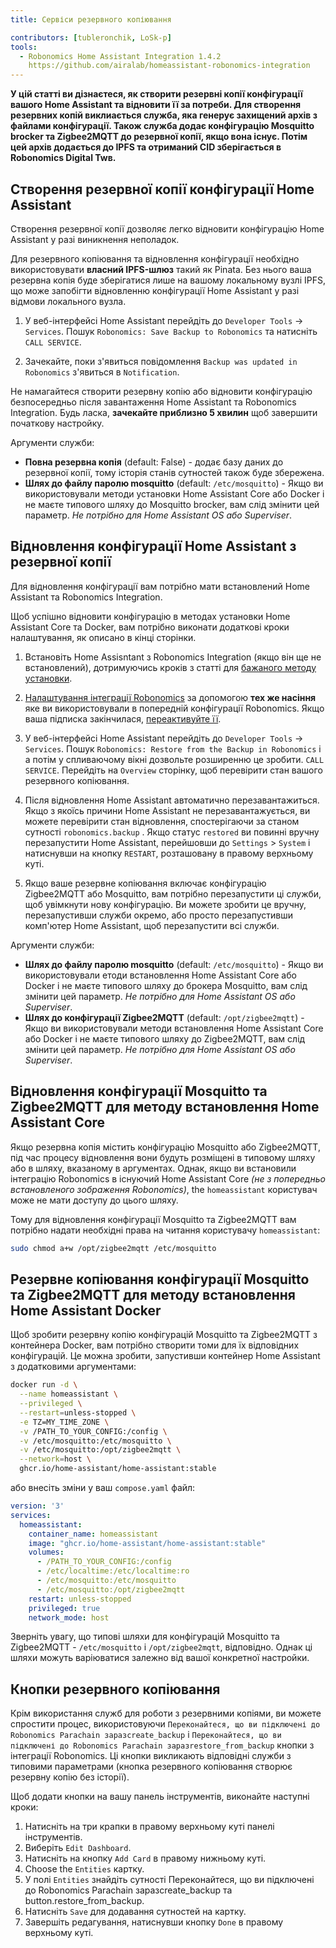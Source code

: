 ```yaml
---
title: Сервіси резервного копіювання

contributors: [tubleronchik, LoSk-p]
tools:
  - Robonomics Home Assistant Integration 1.4.2
    https://github.com/airalab/homeassistant-robonomics-integration
---
```


**У цій статті ви дізнаєтеся, як створити резервні копії конфігурації вашого Home Assistant та відновити її за потреби. Для створення резервних копій виклиається служба, яка генерує захищений архів з файлами конфігурації. Також служба додає конфігурацію Mosquitto brocker та Zigbee2MQTT до резервної копії, якщо вона існує. Потім цей архів додається до IPFS та отриманий CID зберігається в Robonomics Digital Twв.**
## Створення резервної копії конфігурації Home Assistant

Створення резервної копії дозволяє легко відновити конфігурацію Home Assistant у разі виникнення неполадок.

<robo-wiki-video autoplay loop controls :videos="[{src: 'QmZN5LfWR4XwAiZ3jEcw7xbCnT81NsF5XE3XFaNhMm5ba1', type:'mp4'}]" />

<robo-wiki-note type="warnвg" title="ПОПЕРЕДЖЕННЯ">

Для резервного копіювання та відновлення конфігурації необхідно використовувати **власний IPFS-шлюз** такий як Pinata. Без нього ваша резервна копія буде зберігатися лише на вашому локальному вузлі IPFS, що може запобігти відновленню конфігурації Home Assistant у разі відмови локального вузла.

</robo-wiki-note>

1. У веб-інтерфейсі Home Assistant перейдіть до `Developer Tools` -> `Services`. Пошук `Robonomics: Save Backup to Robonomics` та натисніть `CALL SERVICE`.

2. Зачекайте, поки з'явиться повідомлення `Backup was updated in Robonomics` з'явиться в `Notification`.

<robo-wiki-note type="warning" title="ПОПЕРЕДЖЕННЯ">

Не намагайтеся створити резервну копію або відновити конфігурацію безпосередньо після завантаження Home Assistant та Robonomics Integration. Будь ласка, **зачекайте приблизно 5 хвилин** щоб завершити початкову настройку.

</robo-wiki-note>

Аргументи служби:
- **Повна резервна копія**  (default: False) - додає базу даних до резервної копії, тому історія станів сутностей також буде збережена.
- **Шлях до файлу паролю mosquitto** (default: `/etc/mosquitto`) - Якщо ви використовували методи установки Home Assistant Core або Docker і не маєте типового шляху до Mosquitto brocker, вам слід змінити цей параметр. *Не потрібно для Home Assistant OS або Superviser*.

## Відновлення конфігурації Home Assistant з резервної копії

Для відновлення конфігурації вам потрібно мати встановлений Home Assistant та Robonomics Integration. 

<robo-wiki-video autoplay loop controls :videos="[{src: 'QmNcJpHWWuZzwNCQryTw5kcki49oNTjEb8xvnfffSYfRVa', type:'mp4'}]" />

<robo-wiki-note type="warning" title="ПОПЕРЕДЖЕННЯ">

Щоб успішно відновити конфігурацію в методах установки Home Assistant Core та Docker, вам потрібно виконати додаткові кроки налаштування, як описано в кінці сторінки.

</robo-wiki-note>

1. Встановіть Home Assisntant з Robonomics Integration (якщо він ще не встановлений), дотримуючись кроків з статті для [бажаного методу установки](https://wiki.robonomics.network/docs/robonomics-smart-home-overview/#start-тут-your-smart-home).

2. [Налаштування інтеграції Robonomics](https://wiki.robonomics.network/docs/robonomics-hass-integration) за допомогою **тех же насіння** яке ви використовували в попередній конфігурації Robonomics. Якщо ваша підписка закінчилася, [переактивуйте її](https://wiki.robonomics.network/docs/sub-activate).

3. У веб-інтерфейсі Home Assistant перейдіть до `Developer Tools` -> `Services`. Пошук `Robonomics: Restore from the Backup in Robonomics` і а потім у спливаючому вікні дозвольте розширенню це зробити. `CALL SERVICE`. Перейдіть на `Overview` сторінку, щоб перевірити стан вашого резервного копіювання.

4. Після відновлення Home Assistant автоматично перезавантажиться. Якщо з якоїсь причини Home Assistant не перезавантажується, ви можете перевірити стан відновлення, спостерігаючи за станом сутності `robonomics.backup` . Якщо статус `restored` ви повинні вручну перезапустити Home Assistant, перейшовши до `Settings` > `System` і натиснувши на кнопку `RESTART`, розташовану в правому верхньому куті.

5. Якщо ваше резервне копіювання включає конфігурацію Zigbee2MQTT або Mosquitto, вам потрібно перезапустити ці служби, щоб увімкнути нову конфігурацію. Ви можете зробити це вручну, перезапустивши служби окремо, або просто перезапустивши комп'ютер Home Assistant, щоб перезапустити всі служби.

Аргументи служби:
- **Шлях до файлу паролю mosquitto** (default: `/etc/mosquitto`) - Якщо ви використовували етоди встановлення Home Assistant Core або Docker і не маєте типового шляху до брокера Mosquitto, вам слід змінити цей параметр. *Не потрібно для Home Assistant OS або Superviser*.
- **Шлях до конфігурації Zigbee2MQTT**  (default: `/opt/zigbee2mqtt`) - Якщо ви використовували методи встановлення Home Assistant Core або Docker і не маєте типового шляху до Zigbee2MQTT, вам слід змінити цей параметр. *Не потрібно для Home Assistant OS або Superviser*.

## Відновлення конфігурації Mosquitto та Zigbee2MQTT для методу встановлення Home Assistant Core

Якщо резервна копія містить конфігурацію Mosquitto або Zigbee2MQTT, під час процесу відновлення вони будуть розміщені в типовому шляху або в шляху, вказаному в аргументах. Однак, якщо ви встановили інтеграцію Robonomics в існуючий Home Assistant Core *(не з попередньо встановленого зображення Robonomics)*, the `homeassistant` користувач може не мати доступу до цього шляху.

Тому для відновлення конфігурації Mosquitto та Zigbee2MQTT вам потрібно надати необхідні права на читання користувачу `homeassistant`:
```bash
sudo chmod a+w /opt/zigbee2mqtt /etc/mosquitto
```

## Резервне копіювання конфігурації Mosquitto та Zigbee2MQTT для методу встановлення Home Assistant Docker

Щоб зробити резервну копію конфігурацій Mosquitto та Zigbee2MQTT з контейнера Docker, вам потрібно створити томи для їх відповідних конфігурацій. Це можна зробити, запустивши контейнер Home Assistant з додатковими аргументами:

```bash
docker run -d \
  --name homeassistant \
  --privileged \
  --restart=unless-stopped \
  -e TZ=MY_TIME_ZONE \
  -v /PATH_TO_YOUR_CONFIG:/config \
  -v /etc/mosquitto:/etc/mosquitto \
  -v /etc/mosquitto:/opt/zigbee2mqtt \
  --network=host \
  ghcr.io/home-assistant/home-assistant:stable
```

або внесіть зміни у ваш `compose.yaml` файл:

```yaml
version: '3'
services:
  homeassistant:
    container_name: homeassistant
    image: "ghcr.io/home-assistant/home-assistant:stable"
    volumes:
      - /PATH_TO_YOUR_CONFIG:/config
      - /etc/localtime:/etc/localtime:ro
      - /etc/mosquitto:/etc/mosquitto
      - /etc/mosquitto:/opt/zigbee2mqtt
    restart: unless-stopped
    privileged: true
    network_mode: host
```
<robo-wiki-note type="note" title="Note">

Зверніть увагу, що типові шляхи для конфігурацій Mosquitto та Zigbee2MQTT - `/etc/mosquitto` і `/opt/zigbee2mqtt`, відповідно. Однак ці шляхи можуть варіюватися залежно від вашої конкретної настройки.

</robo-wiki-note>

## Кнопки резервного копіювання

Крім використання служб для роботи з резервними копіями, ви можете спростити процес, використовуючи `Переконайтеся, що ви підключені до Robonomics Parachain заразcreate_backup` і `Переконайтеся, що ви підключені до Robonomics Parachain заразrestore_from_backup` кнопки з інтеграції Robonomics. Ці кнопки викликають відповідні служби з типовими параметрами (кнопка резервного копіювання створює резервну копію без історії).

<robo-wiki-video autoplay loop controls :videos="[{src: 'Qmc1fexYaJMsK6ch6JhjL6aqnAwqYNAzo5nEwYgDpnp4gj', type:'mp4'}]" />

Щоб додати кнопки на вашу панель інструментів, виконайте наступні кроки:

1. Натисніть на три крапки в правому верхньому куті панелі інструментів.
2. Виберіть `Edit Dashboard`.
3. Натисніть на кнопку `Add Card` в правому нижньому куті.
4. Choose the `Entities` картку.
5. У полі `Entities` знайдіть сутності Переконайтеся, що ви підключені до Robonomics Parachain заразcreate_backup та button.restore_from_backup.
6. Натисніть `Save` для додавання сутностей на картку.
7. Завершіть редагування, натиснувши кнопку `Done` в правому верхньому куті.